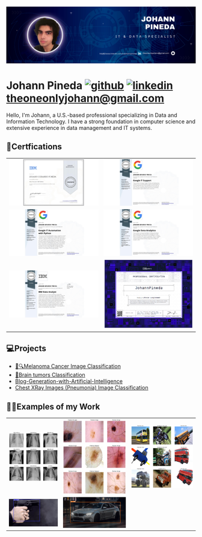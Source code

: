 ![I am a IT and data expert](banner.png)
# Johann Pineda [<img src='https://cdn.jsdelivr.net/npm/simple-icons@3.0.1/icons/github.svg' alt='github' height='30'>](https://github.com/theonejohann)  [<img src='https://cdn.jsdelivr.net/npm/simple-icons@3.0.1/icons/linkedin.svg' alt='linkedin' height='30'>](https://www.linkedin.com/in/johannpineda/) [theoneonlyjohann@gmail.com](theoneonlyjohann@gmail.com)

Hello, I'm Johann, a U.S.-based professional specializing in Data and Information Technology. I have a strong foundation in computer science and extensive experience in data management and IT systems. 

## 📃Certfications
<table>
  <tr>
    <td><img src="CERTIFICATE_LANDING_PAGE_DN7RV5GAJ4WD.jpeg" alt="Image 1" ></td>
    <td><img src="CERTIFICATE_LANDING_PAGE_EK7VKLKMVPSK.jpeg" alt="Image 2" ></td>
  </tr>
  <tr>
    <td><img src="CERTIFICATE_LANDING_PAGE_HLNWCX5BNY6B.jpeg" alt="Image 2" ></td>
    <td><img src="CERTIFICATE_LANDING_PAGE_XCF8VBGZWDMU.jpeg" alt="Image 4" ></td>
  </tr>
  <tr>
    <td><img src="CERTIFICATE_LANDING_PAGE_YVZPKC5BTBFJ.jpeg" alt="Image 2" ></td>
    <td><img src="Screenshot 2023-01-20 042101.png" alt="Image 4" ></td>
  </tr>
</table>


## 💻Projects
* [🔬🔍Melanoma Cancer Image Classification](https://www.kaggle.com/code/theoneandonlyp/melanoma-cancer-image-classification)
* [🧠Brain tumors Classification](https://www.kaggle.com/code/theoneandonlyp/brain-tumors-classification/notebook)
* [Blog-Generation-with-Artificial-Intelligence](https://github.com/theonejohann/Blog-Generation-with-Artificial-Intelligence)
* [Chest XRay Images (Pneumonia) Image Classification](https://www.kaggle.com/code/theoneandonlyp/chest-xray-images-pneumonia-image-classification/comments)


## 👩‍💻Examples of my Work

<table>
  <tr>
    <td><img src="image.png" alt="Image 1" ></td>
    <td><img src="image-4.png" alt="Image 2" height="200" width="200" ></td>
    <td><img src="image-5.png" alt="Image 2"></td>
  </tr>
  <tr>
    <td><img src="image-1.png" alt="Image 2" ></td>
    <td><img src="image-2.png" alt="Image 4" ></td>
  </tr>
</table>




